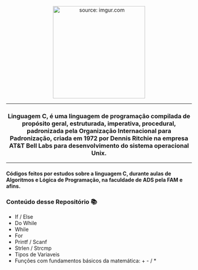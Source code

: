 <div align = "center">
  <img width="250px" src="https://cdn.jsdelivr.net/gh/devicons/devicon/icons/c/c-original.svg" title="source: imgur.com"/>
  <hr>
  <h3><b>Linguagem C, é uma linguagem de programação compilada de propósito geral, estruturada, imperativa, procedural, padronizada pela Organização Internacional para Padronização, criada em 1972 por Dennis Ritchie na empresa AT&T Bell Labs para desenvolvimento do sistema operacional Unix.</b>
  </div>
<hr>

#### Códigos feitos por estudos sobre a linguagem C, durante aulas de Algoritmos e Lógica de Programação, na faculdade de ADS pela FAM e afins.

### Conteúdo desse Repositório 📚
  * If / Else
  * Do While
  * While
  * For
  * Printf / Scanf
  * Strlen / Strcmp
  * Tipos de Variaveis
  * Funções com fundamentos básicos da matemática: + - / *

  

